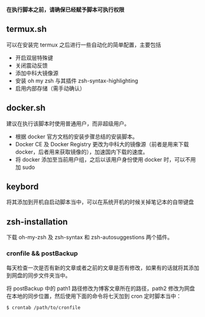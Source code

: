 **在执行脚本之前，请确保已经赋予脚本可执行权限**  

## termux.sh
可以在安装完 termux 之后进行一些自动化的简单配置，主要包括
- 开启双层特殊键
- 关闭震动反馈
- 添加中科大镜像源
- 安装 oh my zsh 与其插件 zsh-syntax-highlighting
- 启用内部存储（需手动确认）

## docker.sh  
建议在执行该脚本时使用普通用户，而非超级用户。  
- 根据 docker 官方文档的安装步骤总结的安装脚本。  
- Docker CE 及 Docker Registry 更改为中科大的镜像源（前者是用来下载 docker，后者用来获取镜像的），加速国内下载的速度。  
- 将 docker 添加至当前用户组，之后以该用户身份使用 docker 时，可以不用加 sudo  

## keybord
将其添加到开机自启动脚本当中，可以在系统开机的时候关掉笔记本的自带键盘

## zsh-installation
下载 oh-my-zsh 及 zsh-syntax 和 zsh-autosuggestions 两个插件。  

### cronfile && postBackup  
每天检查一次是否有新的文章或者之前的文章是否有修改，如果有的话就将其添加到网盘的同步文件夹当中。  

将 postBackup 中的 path1 路径修改为博客文章所在的路径，path2 修改为网盘在本地的同步位置，然后使用下面的命令将七天加到 cron 定时脚本当中：  
```shell
$ crontab /path/to/cronfile
```

